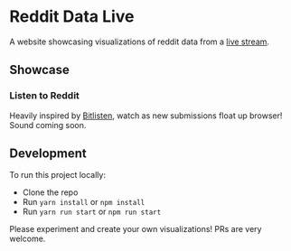 # Reddit Data Live

A website showcasing visualizations of reddit data from a [live stream](https://github.com/pushshift/reddit_sse_stream).

## Showcase

### Listen to Reddit

Heavily inspired by [Bitlisten](https://www.bitlisten.com/), watch as new submissions float up browser! Sound coming soon.

## Development

To run this project locally:

* Clone the repo
* Run `yarn install` or `npm install`
* Run `yarn run start` or `npm run start`

Please experiment and create your own visualizations! PRs are very welcome.